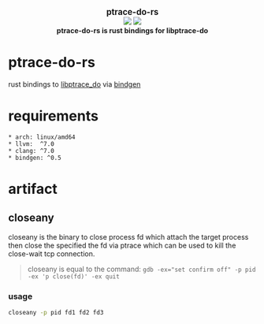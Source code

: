<p align="center">
  <b>
    <span style="font-size:larger;">ptrace-do-rs</span>
  </b>
  <br />
   <a href="https://travis-ci.org/detailyang/ptrace-do-rs"><img src="https://travis-ci.org/detailyang/ptrace-do-rs.svg?branch=master" /></a>
   <a href="https://ci.appveyor.com/project/detailyang/ptrace-do-rs"><img src="https://ci.appveyor.com/api/projects/status/drc2xk4kcoiydr0x?svg=true" /></a>
   <br />
   <b>ptrace-do-rs is rust bindings for libptrace-do</b>
</p>

# ptrace-do-rs

rust bindings to [libptrace_do](https://github.com/emptymonkey/ptrace_do) via [bindgen](https://github.com/rust-lang/rust-bindgen)

# requirements
    * arch: linux/amd64
    * llvm:  ^7.0
    * clang: ^7.0
    * bindgen: ^0.5

# artifact

## closeany

closeany is the binary to close process fd which attach the target process then close the specified the fd via ptrace which can be used to kill the close-wait tcp connection.

> closeany is equal to the command: `gdb -ex="set confirm off" -p pid -ex 'p close(fd)' -ex quit`

### usage

```bash
closeany -p pid fd1 fd2 fd3
```

